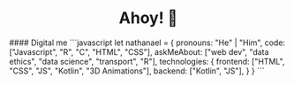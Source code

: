<p align="center">
  <h1 align="center">Ahoy!  👋</h1>
</p>
#### Digital me
```javascript
let nathanael = {
  pronouns: "He" | "Him",
  code: ["Javascript", "R", "C", "HTML", "CSS"],
  askMeAbout: ["web dev", "data ethics", "data science", "transport", "R"],
  technologies: {
      frontend: ["HTML", "CSS", "JS", "Kotlin", "3D Animations"],
      backend: ["Kotlin", "JS"],
  }
}
```
